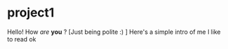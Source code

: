 # project1
Hello! 
How
  _are_
     **you**
          ?
[Just being polite :) ]
Here's a simple intro of me
I like to read
ok
